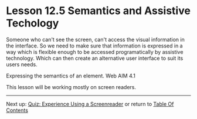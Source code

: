 # Lesson 12.5 Semantics and Assistive Techology

Someone who can't see the screen, can't access the visual information in the interface. So we need to make sure that information is expressed in a way which is flexible enough to be accessed programatically by assistive technology. Which can then create an alternative user interface to suit its users needs.

Expressing the semantics of an element. Web AIM 4.1

This lesson will be working mostly on screen readers.

- - -
Next up: [Quiz: Experience Using a Screenreader](ND024_Part2_Lesson12_06.md) or return to [Table Of Contents](./ND024_TableOfContents.md)
